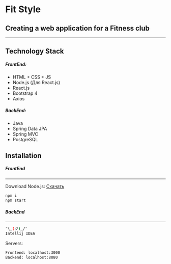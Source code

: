 # Fit Style
## Creating a web application for a Fitness club
---
## Technology Stack
##### FrontEnd:
- HTML + CSS + JS
- Node.js (Для React.js)
- React.js 
- Bootstrap 4
- Axios
##### BackEnd:
- Java
- Spring Data JPA
- Spring MVC
- PostgreSQL  
## Installation  
##### FrontEnd  
----
Download Node.js: [Скачать](https://nodejs.org/en/ "Node.js =)")
```sh
npm i
npm start
```

##### BackEnd  
----

```sh
¯\_(ツ)_/¯
Intellij IDEA
```
Servers:
```sh
Frontend: localhost:3000
Backend: localhost:8080
```
